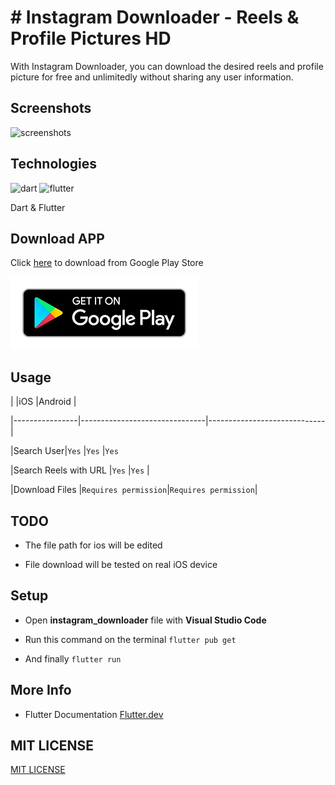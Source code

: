 
# # Instagram Downloader - Reels & Profile Pictures HD

With Instagram Downloader, you can download the desired reels and profile picture for free and unlimitedly without sharing any user information.


## Screenshots

![screenshots](https://yazilimkaravani.net/wp-content/uploads/2021/06/flyer-scaled.jpg)
  

## Technologies

<img src="https://www.vectorlogo.zone/logos/dartlang/dartlang-icon.svg" alt="dart" width="40" height="40"/> <img src="https://www.vectorlogo.zone/logos/flutterio/flutterio-icon.svg" alt="flutter" width="40" height="40"/>

Dart & Flutter
  

## Download APP

Click [here](https://play.google.com/store/apps/details?id=com.yk.profile_picture) to download from Google Play Store

[<img src="images/playLogo.png" width="300" >](https://play.google.com/store/apps/details?id=com.yk.profile_picture)
  

## Usage

| |iOS |Android |

|----------------|-------------------------------|-----------------------------|

|Search User|`Yes` |`Yes` |`Yes`

|Search Reels with URL |`Yes` |`Yes` |

|Download Files |`Requires permission`|`Requires permission`|

  
  

## TODO

- The file path for ios will be edited

- File download will be tested on real iOS device

  

## Setup

- Open ****instagram_downloader**** file with ****Visual Studio Code****

- Run this command on the terminal `flutter pub get`  

- And finally `flutter run`

  
## More Info

- Flutter Documentation [Flutter.dev](https://flutter.dev/docs/)

  
## MIT LICENSE

[MIT LICENSE](https://github.com/alimcevik/flutter_instagram_downloader/blob/main/LICENSE)